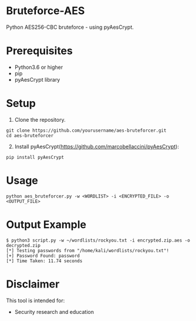# Bruteforce-AES
Python AES256-CBC bruteforce - using pyAesCrypt.

# Prerequisites
- Python3.6 or higher
- pip
- pyAesCrypt library

# Setup
1. Clone the repository.
```
git clone https://github.com/yourusername/aes-bruteforcer.git
cd aes-bruteforcer
```

2. Install pyAesCrypt(https://github.com/marcobellaccini/pyAesCrypt):
```
pip install pyAesCrypt
```

# Usage
```
python aes_bruteforcer.py -w <WORDLIST> -i <ENCRYPTED_FILE> -o <OUTPUT_FILE>
```
# Output Example
```
$ python3 script.py -w ~/wordlists/rockyou.txt -i encrypted.zip.aes -o decrypted.zip
[*] Testing passwords from "/home/kali/wordlists/rockyou.txt"!
[+] Password Found: password
[*] Time Taken: 11.74 seconds
```

# Disclaimer
This tool is intended for:
- Security research and education

